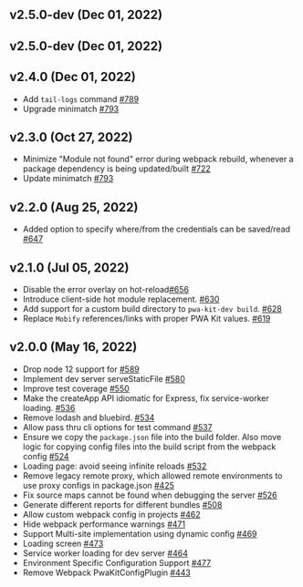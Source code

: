 ## v2.5.0-dev (Dec 01, 2022)
## v2.5.0-dev (Dec 01, 2022)
## v2.4.0 (Dec 01, 2022)
-   Add `tail-logs` command [#789](https://github.com/SalesforceCommerceCloud/pwa-kit/pull/789)
-   Upgrade minimatch [#793](https://github.com/SalesforceCommerceCloud/pwa-kit/pull/793)

## v2.3.0 (Oct 27, 2022)
-   Minimize "Module not found" error during webpack rebuild, whenever a package dependency is being updated/built [#722](https://github.com/SalesforceCommerceCloud/pwa-kit/pull/722)
-   Update minimatch [#793](https://github.com/SalesforceCommerceCloud/pwa-kit/pull/793)

## v2.2.0 (Aug 25, 2022)
-   Added option to specify where/from the credentials can be saved/read [#647](https://github.com/SalesforceCommerceCloud/pwa-kit/pull/647)

## v2.1.0 (Jul 05, 2022)

-   Disable the error overlay on hot-reload[#656](https://github.com/SalesforceCommerceCloud/pwa-kit/pull/656/)
-   Introduce client-side hot module replacement. [#630](https://github.com/SalesforceCommerceCloud/pwa-kit/pull/630)
-   Add support for a custom build directory to `pwa-kit-dev build`. [#628](https://github.com/SalesforceCommerceCloud/pwa-kit/pull/628)
-   Replace `Mobify` references/links with proper PWA Kit values. [#619](https://github.com/SalesforceCommerceCloud/pwa-kit/pull/619)

## v2.0.0 (May 16, 2022)

-   Drop node 12 support for [#589](https://github.com/SalesforceCommerceCloud/pwa-kit/pull/589)
-   Implement dev server serveStaticFile [#580](https://github.com/SalesforceCommerceCloud/pwa-kit/pull/580)
-   Improve test coverage [#550](https://github.com/SalesforceCommerceCloud/pwa-kit/pull/550)
-   Make the createApp API idiomatic for Express, fix service-worker loading. [#536](https://github.com/SalesforceCommerceCloud/pwa-kit/pull/536)
-   Remove lodash and bluebird. [#534](https://github.com/SalesforceCommerceCloud/pwa-kit/pull/534)
-   Allow pass thru cli options for test command [#537](https://github.com/SalesforceCommerceCloud/pwa-kit/pull/537)
-   Ensure we copy the `package.json` file into the build folder. Also move logic for copying config files into the build script from the webpack config [#524](https://github.com/SalesforceCommerceCloud/pwa-kit/pull/524)
-   Loading page: avoid seeing infinite reloads [#532](https://github.com/SalesforceCommerceCloud/pwa-kit/pull/532)
-   Remove legacy remote proxy, which allowed remote environments to use proxy configs in package.json [#425](https://github.com/SalesforceCommerceCloud/pwa-kit/pull/425)
-   Fix source maps cannot be found when debugging the server [#526](https://github.com/SalesforceCommerceCloud/pwa-kit/pull/526)
-   Generate different reports for different bundles [#508](https://github.com/SalesforceCommerceCloud/pwa-kit/pull/508)
-   Allow custom webpack config in projects [#462](https://github.com/SalesforceCommerceCloud/pwa-kit/pull/462)
-   Hide webpack performance warnings [#471](https://github.com/SalesforceCommerceCloud/pwa-kit/pull/471)
-   Support Multi-site implementation using dynamic config [#469](https://github.com/SalesforceCommerceCloud/pwa-kit/pull/469)
-   Loading screen [#473](https://github.com/SalesforceCommerceCloud/pwa-kit/pull/473)
-   Service worker loading for dev server [#464](https://github.com/SalesforceCommerceCloud/pwa-kit/pull/464)
-   Environment Specific Configuration Support [#477](https://github.com/SalesforceCommerceCloud/pwa-kit/pull/447)
-   Remove Webpack PwaKitConfigPlugin [#443](https://github.com/SalesforceCommerceCloud/pwa-kit/pull/443)
